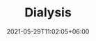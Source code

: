 ---
title: "Dialysis"
url: "dialysis"
date: 2021-05-29T11:02:05+06:00
icon: "fas fa-medkit" # fontawesome icon : https://fontawesome.com/icons
description: ""
# type dont remove or customize
type : "topic"
draft: false
weight: 4
---